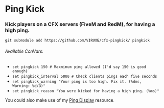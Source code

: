 # Ping Kick
### Kick players on a CFX servers (FiveM and RedM), for having a high ping.

`git submodule add https://github.com/VIRUXE/cfx-pingkick/ pingkick`

###### Available *ConVars*:
- `set pingkick 150 # Maxmimum ping allowed (I'd say 150 is good enough)`
- `set pingkick_interval 5000 # Check clients pings each five seconds`
- `set pingkick_warning "Your ping is too high. Fix it. (%dms, Warning: %d/3)"`
- `set pingkick_reason "You were kicked for having a high ping. (%ms)"`

You could also make use of my [Ping Display](https://github.com/VIRUXE/cfx-pingdisplay) resource.
